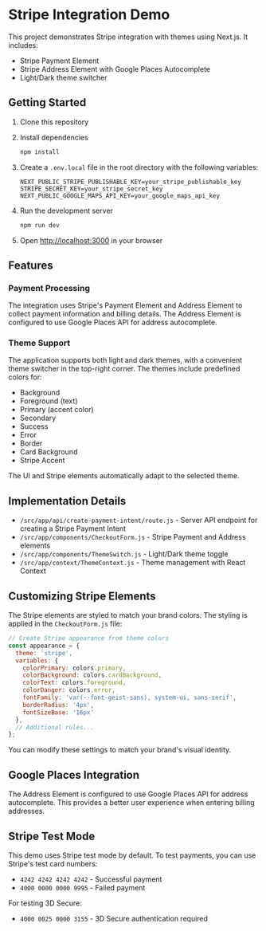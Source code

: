 # Stripe Integration Demo

This project demonstrates Stripe integration with themes using Next.js. It includes:

- Stripe Payment Element
- Stripe Address Element with Google Places Autocomplete
- Light/Dark theme switcher

## Getting Started

1. Clone this repository
2. Install dependencies
   ```bash
   npm install
   ```

3. Create a `.env.local` file in the root directory with the following variables:
   ```
   NEXT_PUBLIC_STRIPE_PUBLISHABLE_KEY=your_stripe_publishable_key
   STRIPE_SECRET_KEY=your_stripe_secret_key
   NEXT_PUBLIC_GOOGLE_MAPS_API_KEY=your_google_maps_api_key
   ```

4. Run the development server
   ```bash
   npm run dev
   ```

5. Open [http://localhost:3000](http://localhost:3000) in your browser

## Features

### Payment Processing

The integration uses Stripe's Payment Element and Address Element to collect payment information and billing details. The Address Element is configured to use Google Places API for address autocomplete.

### Theme Support

The application supports both light and dark themes, with a convenient theme switcher in the top-right corner. The themes include predefined colors for:

- Background
- Foreground (text)
- Primary (accent color)
- Secondary
- Success
- Error
- Border
- Card Background
- Stripe Accent

The UI and Stripe elements automatically adapt to the selected theme.

## Implementation Details

- `/src/app/api/create-payment-intent/route.js` - Server API endpoint for creating a Stripe Payment Intent
- `/src/app/components/CheckoutForm.js` - Stripe Payment and Address elements
- `/src/app/components/ThemeSwitch.js` - Light/Dark theme toggle
- `/src/app/context/ThemeContext.js` - Theme management with React Context

## Customizing Stripe Elements

The Stripe elements are styled to match your brand colors. The styling is applied in the `CheckoutForm.js` file:

```javascript
// Create Stripe appearance from theme colors
const appearance = {
  theme: 'stripe',
  variables: {
    colorPrimary: colors.primary,
    colorBackground: colors.cardBackground,
    colorText: colors.foreground,
    colorDanger: colors.error,
    fontFamily: 'var(--font-geist-sans), system-ui, sans-serif',
    borderRadius: '4px',
    fontSizeBase: '16px'
  },
  // Additional rules...
};
```

You can modify these settings to match your brand's visual identity.

## Google Places Integration

The Address Element is configured to use Google Places API for address autocomplete. This provides a better user experience when entering billing addresses.

## Stripe Test Mode

This demo uses Stripe test mode by default. To test payments, you can use Stripe's test card numbers:

- `4242 4242 4242 4242` - Successful payment
- `4000 0000 0000 9995` - Failed payment

For testing 3D Secure:
- `4000 0025 0000 3155` - 3D Secure authentication required
